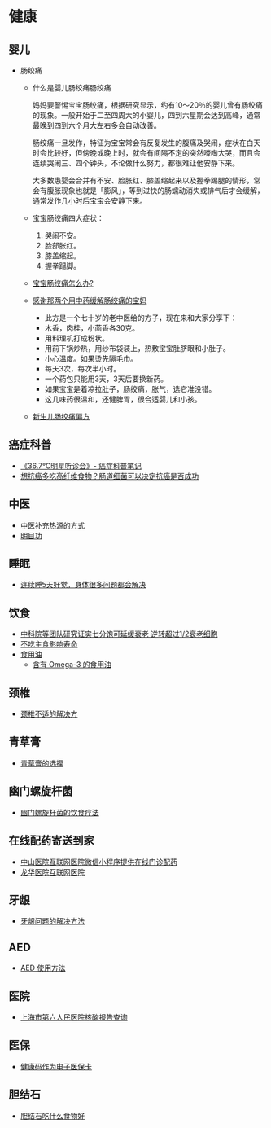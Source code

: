 # 健康

## 婴儿
* 肠绞痛
  * 什么是婴儿肠绞痛肠绞痛
  
      妈妈要警惕宝宝肠绞痛，根据研究显示，约有10～20％的婴儿曾有肠绞痛的现象。一般开始于二至四周大的小婴儿，四到六星期会达到高峰，通常最晚到四到六个月大左右多会自动改善。

      肠绞痛一旦发作，特征为宝宝常会有反复发生的腹痛及哭闹，症状在白天时会比较好，但傍晚或晚上时，就会有间隔不定的突然嚎啕大哭，而且会连续哭闹三、四个钟头，不论做什么努力，都很难让他安静下来。

      大多数患婴会合并有不安、脸胀红、膝盖缩起来以及握拳踢腿的情形，常会有腹胀现象也就是「膨风」，等到过快的肠蠕动消失或排气后才会缓解，通常发作几小时后宝宝会安静下来。

  * 宝宝肠绞痛四大症状：
    1. 哭闹不安。
    2. 脸部胀红。
    3. 膝盖缩起。
    4. 握拳踼脚。

  * [宝宝肠绞痛怎么办?](http://www.babytree.com/ask/detail/991493)

  * [感谢那两个用中药缓解肠绞痛的宝妈](http://www.babytree.com/community/club201400/topic_19439664_1.html)
    * 此方是一个七十岁的老中医给的方子，现在来和大家分享下：
    * 木香，肉桂，小茴香各30克。
    * 用料理机打成粉状。
    * 用前下锅炒热，用纱布袋装上，热敷宝宝肚脐眼和小肚子。
    * 小心温度。如果烫先隔毛巾。
    * 每天3次，每次半小时。
    * 一个药包只能用3天，3天后要换新药。
    * 如果宝宝是着凉拉肚子，肠绞痛，胀气，选它准没错。
    * 这几味药很温和，还健脾胃，很合适婴儿和小孩。

  * [新生儿肠绞痛偏方](http://www.qbaobei.com/chengzhang/656424.html)

## 癌症科普
* [《36.7℃明星听诊会》- 癌症科普笔记](cancer-notes.md)
* [想抗癌多吃高纤维食物？肠道细菌可以决定抗癌是否成功](changdao-xijun-kang-ai.md)

## 中医
* [中医补充热源的方式](heat-supplement-in-chinese-medicine-way.md)
* [明目功](mingmugong.md)

## 睡眠
* [连续睡5天好觉，身体很多问题都会解决](good-sleep-of-5-days.md)

## 饮食 
* [中科院等团队研究证实七分饱可延缓衰老 逆转超过1/2衰老细胞](https://www.sohu.com/a/385608566_100191015)
* [不吃主食影响寿命](buchi-zhushi-yingxiang-shouming.md)
* [食用油](oil/README.md)
  * [含有 Omega-3 的食用油](oil/oil-which-contains-omega-3.md)

## 颈椎
* [颈椎不适的解决方](neck-vertebrae-problem.md)

## 青草膏
* [青草膏的选择](choice-of-qingcaogao.md)

## 幽门螺旋杆菌
* [幽门螺旋杆菌的饮食疗法](youmenluoxuanganjun-yinshi-zhiliao.md)

## 在线配药寄送到家
* [中山医院互联网医院微信小程序提供在线门诊配药](zhongshan-hospital-online-service.md)
* [龙华医院互联网医院](longhua-hospital-online-service.md)

## 牙龈
* [牙龈问题的解决方法](yayin-problem-solution.md)

## AED
* [AED 使用方法](aed-usage.md)

## 医院
* [上海市第六人民医院核酸报告查询](liuyuan-hesuan-baogao-chaxun.md)

## 医保
* [健康码作为电子医保卡](jiankangma-zuowei-dianzi-yibaoka.md)

## 胆结石
* [胆结石吃什么食物好](danjieshi-chi-shenme-shiwu-hao.md)
